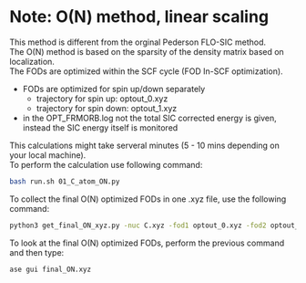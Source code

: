 # Note: O(N) method, linear scaling 

This method is different from the orginal Pederson FLO-SIC method.  
The O(N) method is based on the sparsity of the density matrix based on localization.   
The FODs are optimized within the SCF cycle (FOD In-SCF optimization).   

* FODs are optimized for spin up/down separately
  * trajectory for spin up: optout_0.xyz
  * trajectory for spin down: optout_1.xyz 
* in the OPT_FRMORB.log not the total SIC corrected energy is given, instead the SIC energy 
itself is monitored 


This calculations might take serveral minutes (5 - 10 mins depending on your local machine).   
To perform the calculation use following command:  

```bash 
bash run.sh 01_C_atom_ON.py
```

To collect the final O(N) optimized FODs in one .xyz file, use the following command: 
```bash
python3 get_final_ON_xyz.py -nuc C.xyz -fod1 optout_0.xyz -fod2 optout_1.xyz 
```
To look at the final O(N) optimized FODs, perform the previous command and then type:
```bash
ase gui final_ON.xyz
```
